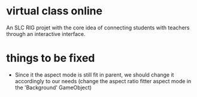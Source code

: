 # virtual class online
 An SLC RIG projet with the core idea of connecting students with teachers through an interactive interface. 

# things to be fixed
- Since it the aspect mode is still fit in parent, we should change it accordingly to our needs (change the aspect ratio fitter aspect mode in the 'Background' GameObject)